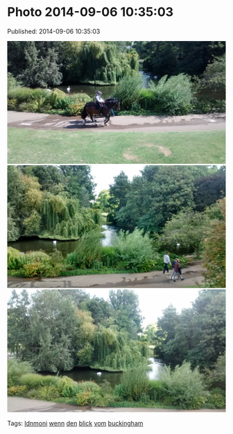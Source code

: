 
# Photo 2014-09-06 10:35:03

Published: 2014-09-06 10:35:03

![](96776409567-0.jpg)
![](96776409567-1.jpg)
![](96776409567-2.jpg)

Tags: [ldnmoni](tag-ldnmoni.md) [wenn](tag-wenn.md) [den](tag-den.md) [blick](tag-blick.md) [vom](tag-vom.md) [buckingham](tag-buckingham.md)
